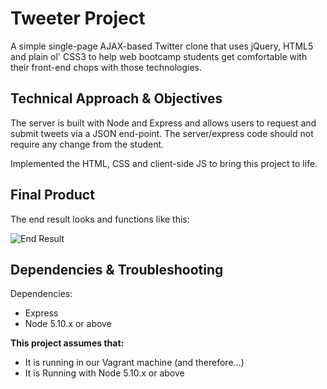 # Tweeter Project

A simple single-page AJAX-based Twitter clone that uses jQuery, HTML5 and plain ol' CSS3 to help web bootcamp students get comfortable with their front-end chops with those technologies.

## Technical Approach & Objectives

The server is built with Node and Express and allows users to request and submit tweets via a JSON end-point. The server/express code should not require any change from the student.

Implemented the HTML, CSS and client-side JS to bring this project to life.

## Final Product

The end result looks and functions like this:

![End Result](https://d1zjcuqflbd5k.cloudfront.net/files/acc_101433/1eyEY?response-content-disposition=inline;%20filename=Screen%20Capture%20on%202016-07-03%20at%2015-31-27.gif&Expires=1489594588&Signature=bNAr-t-Zs522AWyr~SBQZZLFsfW6Ie41iUsxOrCKaEkzKZQ1YFn6MR59NgO-D87LveI3mANboDxkbWDKOb7rsCpHyHQvBFsPhxB1kaR8kfw4jdL4I8WG7emuRFY1ySKdxbhlR1FjG0HDLLQ2XL0X87h6YeKnOrTcX7Miz-vXjcg_&Key-Pair-Id=APKAJTEIOJM3LSMN33SA)

## Dependencies & Troubleshooting

Dependencies:

- Express
- Node 5.10.x or above

**This project assumes that:**

- It is running in our Vagrant machine (and therefore...)
- It is Running with Node 5.10.x or above



